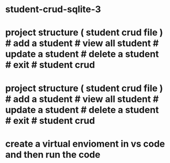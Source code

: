 # student-crud-sqlite-3
# project structure ( student crud file ) # add a student  # view all student  # update a student  # delete a student  # exit # student crud
# project structure ( student crud file ) # add a student # view all student # update a student # delete a student # exit # student crud 
# create a virtual envioment in vs code and then run the code
